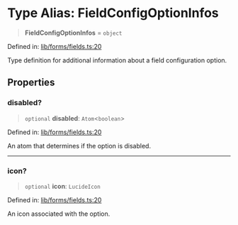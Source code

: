 # Type Alias: FieldConfigOptionInfos

> **FieldConfigOptionInfos** = `object`

Defined in: [lib/forms/fields.ts:20](https://github.com/aldesgroup/goaldn/blob/850e22fffd19501920628173674ada43cba9a29a/lib/forms/fields.ts#L20)

Type definition for additional information about a field configuration option.

## Properties

### disabled?

> `optional` **disabled**: `Atom`\<`boolean`\>

Defined in: [lib/forms/fields.ts:20](https://github.com/aldesgroup/goaldn/blob/850e22fffd19501920628173674ada43cba9a29a/lib/forms/fields.ts#L20)

An atom that determines if the option is disabled.

***

### icon?

> `optional` **icon**: `LucideIcon`

Defined in: [lib/forms/fields.ts:20](https://github.com/aldesgroup/goaldn/blob/850e22fffd19501920628173674ada43cba9a29a/lib/forms/fields.ts#L20)

An icon associated with the option.
